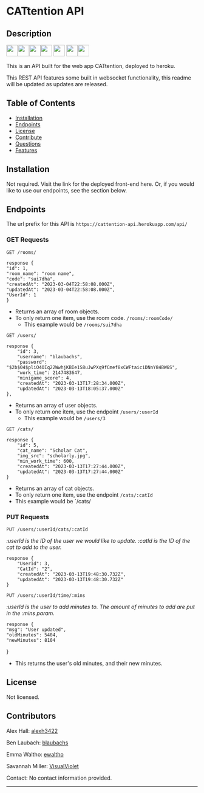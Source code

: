 # CATtention API

## Description

<img height=30 src="https://cdn.jsdelivr.net/gh/devicons/devicon/icons/javascript/javascript-original.svg" /><img height=30 src="https://cdn.jsdelivr.net/gh/devicons/devicon/icons/nodejs/nodejs-plain-wordmark.svg" /><img height=30 src="https://cdn.jsdelivr.net/gh/devicons/devicon/icons/express/express-original-wordmark.svg" /><img height=30 src="https://cdn.jsdelivr.net/gh/devicons/devicon/icons/mysql/mysql-original-wordmark.svg" />
            <img height=30 src="https://cdn.jsdelivr.net/gh/devicons/devicon/icons/sequelize/sequelize-original.svg" />
          <img height=30 src="https://cdn.jsdelivr.net/gh/devicons/devicon/icons/heroku/heroku-original.svg" /><img height=30 src="https://cdn.jsdelivr.net/gh/devicons/devicon/icons/socketio/socketio-original.svg" />
          
                                               

This is an API built for the web app CATtention, deployed to heroku.

This REST API features some built in websocket functionality, this readme will be updated as updates are released.

## Table of Contents

- [Installation](#installation)
- [Endpoints](#endpoints)
- [License](#license)
- [Contribute](#contribute)
- [Questions](#questions)
- [Features](#features)

## Installation

Not required. Visit the link for the deployed front-end here. Or, if you would like to use our endpoints, see the section below.

## Endpoints

The url prefix for this API is `https://cattention-api.herokuapp.com/api/`

### GET Requests

`GET /rooms/`

    response {
	"id": 1,
	"room_name": "room name",
	"code": "sui7dha",
	"createdAt": "2023-03-04T22:58:08.000Z",
	"updatedAt": "2023-03-04T22:58:08.000Z",
	"UserId": 1
    }

* Returns an array of room objects.
* To only return one item, use the room code. `/rooms/:roomCode/`
    * This example would be `/rooms/sui7dha`

`GET /users/`

    response {
		"id": 3,
		"username": "blaubachs",
		"password": "$2b$04$pliO4OIq22WwhjKBIe1S8uJwPXq9fCmef8xCWFtaiciDNnY84BW6S",
		"work_time": 2147483647,
		"minigame_score": 4,
		"createdAt": "2023-03-13T17:28:34.000Z",
		"updatedAt": "2023-03-13T18:05:37.000Z"
	},

* Returns an array of user objects.
* To only return one item, use the endpoint `/users/:userId`
    * This example would be `/users/3`

`GET /cats/`

    response {
		"id": 5,
		"cat_name": "Scholar Cat",
		"img_src": "scholarly.jpg",
		"min_work_time": 600,
		"createdAt": "2023-03-13T17:27:44.000Z",
		"updatedAt": "2023-03-13T17:27:44.000Z"
	}

* Returns an array of cat objects.
* To only return one item, use the endpoint `/cats/:catId`
 * This example would be `/cats/

### PUT Requests

`PUT /users/:userId/cats/:catId`

*:userId is the ID of the user we would like to update. :catId is the ID of the cat to add to the user.*

    response {
		"UserId": 3,
		"CatId": "2",
		"createdAt": "2023-03-13T19:48:30.732Z",
		"updatedAt": "2023-03-13T19:48:30.732Z"
	}

`PUT /users/:userId/time/:mins`

*:userId is the user to add minutes to. The amount of minutes to add are put in the :mins param.*

    response {
	"msg": "User updated",
	"oldMinutes": 5404,
	"newMinutes": 8104
}

* This returns the user's old minutes, and their new minutes.

## License

Not licensed.

## Contributors

Alex Hall: [alexh3422](https://github.com/alexh3422)

Ben Laubach: [blaubachs](https://github.com/blaubachs)

Emma Waltho: [ewaltho](https://github.com/ewaltho)

Savannah Miller: [VisualViolet](https://github.com/ewaltho)


Contact: No contact information provided.

---

